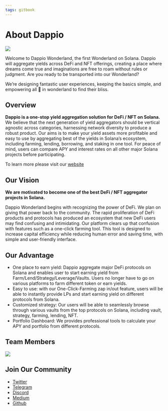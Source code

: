 ```yaml
---
tags: gitbook
---
```


# About Dappio

![](https://hackmd.io/_uploads/HyYpX9kd9.jpg)



Welcome to Dappio Wonderland, the first Wonderland on Solana. Dappio will aggregate yields across DeFi and NFT offerings, creating a place where dreams come true and imaginations are free to roam without rules or judgment. Are you ready to be transported into our Wonderland?

We’re designing fantastic user experiences, keeping the basics simple, and empowering all 🐰 in wonderland to find their bliss.

## Overview

**Dappio is a one-stop yield aggregation solution for DeFi / NFT on Solana.** We believe that the next generation of yield aggregators should be vertical agnostic across categories, harnessing network diversity to produce a robust product. Our aims is to make your yield assets more profitable and easy to use by aggregating best of the yields in Solana’s ecosystem, including farming, lending, borrowing, and staking in one tool. For peace of mind, users can compare APY and interest rates on all other major Solana projects before participating.

To learn more please visit our [website](https://dappio.xyz/ )

## Our Vision

**We are motivated to become one of the best DeFi / NFT aggregator projects in Solana.**

Dappio Wonderland begins with recognizing the power of DeFi. We plan on giving that power back to the community.
The rapid proliferation of DeFi products and protocols has produced an ecosystem that new DeFi users may find confusing and intimidating. Our platform clears up that confusion with features such as a one-click farming tool. This tool is designed to increase capital efficiency while reducing human error and saving time, with simple and user-friendly interface.

## Our Advantage

- One place to earn yield: Dappio aggregate major DeFi protocols on Solana and enables user to start earning yield from Farm/Lend/Strategy/Leverage/Vaults. Users no longer have to go on various platforms to farm different token or earn yields.
- Easy to use: with our One-Click-Farming zap in/out feature, users will be able to instantly provide LPs and start earning yield on different protocols from Solana. 
- Customized strategy: Our users will be able to seamlessly browse through various vaults from the top protocols on Solana, including vault, strategy, farming, lending, NFT.
- Portfolio Dashboard: We provides professional tools to calculate your APY and portfolio from different protocols.

## Team Members 

![](https://hackmd.io/_uploads/S1t8PzCv5.jpg)

## Join Our Community

- [Twitter](https://twitter.com/Dappio_)
- [Telegram](https://t.me/Dappio_wonderland)
- [Discord](https://discord.com/invite/ZsVcwV6D57)
- [Medium](https://medium.com/dappio-wonderland)
- [Github](https://github.com/DappioWonderland/solana)
